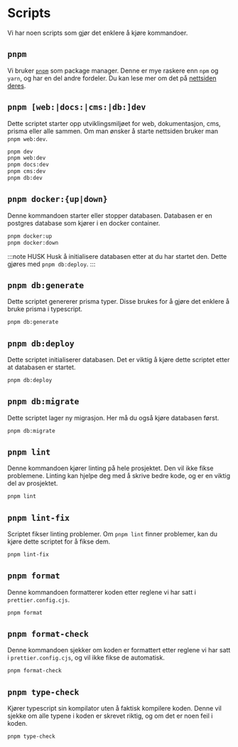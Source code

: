 # Scripts

Vi har noen scripts som gjør det enklere å kjøre kommandoer.

## `pnpm`

Vi bruker [`pnpm`](https://pnpm.io/) som package manager. Denne er mye raskere enn `npm` og `yarn`, og har en del andre fordeler. Du kan lese mer om det på [nettsiden deres](https://pnpm.io/).

## `pnpm [web:|docs:|cms:|db:]dev`

Dette scriptet starter opp utviklingsmiljøet for web, dokumentasjon, cms, prisma eller alle sammen. Om man ønsker å starte nettsiden bruker man `pnpm web:dev`.

```sh
pnpm dev
pnpm web:dev
pnpm docs:dev
pnpm cms:dev
pnpm db:dev
```

## `pnpm docker:{up|down}`

Denne kommandoen starter eller stopper databasen. Databasen er en postgres database som kjører i en docker container.

```sh
pnpm docker:up
pnpm docker:down
```

:::note HUSK
Husk å initialisere databasen etter at du har startet den. Dette gjøres med `pnpm db:deploy`.
:::

## `pnpm db:generate`

Dette scriptet genererer prisma typer. Disse brukes for å gjøre det enklere å bruke prisma i typescript.

```sh
pnpm db:generate
```

## `pnpm db:deploy`

Dette scriptet initialiserer databasen. Det er viktig å kjøre dette scriptet etter at databasen er startet.

```sh
pnpm db:deploy
```

## `pnpm db:migrate`

Dette scriptet lager ny migrasjon. Her må du også kjøre databasen først.

```sh
pnpm db:migrate
```

## `pnpm lint`

Denne kommandoen kjører linting på hele prosjektet. Den vil ikke fikse problemene. Linting kan hjelpe deg med å skrive bedre kode, og er en viktig del av prosjektet.

```sh
pnpm lint
```

## `pnpm lint-fix`

Scriptet fikser linting problemer. Om `pnpm lint` finner problemer, kan du kjøre dette scriptet for å fikse dem.

```sh
pnpm lint-fix
```

## `pnpm format`

Denne kommandoen formatterer koden etter reglene vi har satt i `prettier.config.cjs`.

```sh
pnpm format
```

## `pnpm format-check`

Denne kommandoen sjekker om koden er formattert etter reglene vi har satt i `prettier.config.cjs`, og vil ikke fikse de automatisk.

```sh
pnpm format-check
```

## `pnpm type-check`

Kjører typescript sin kompilator uten å faktisk kompilere koden. Denne vil sjekke om alle typene i koden er skrevet riktig, og om det er noen feil i koden.

```sh
pnpm type-check
```

<!---
TODO: Add more
-->
